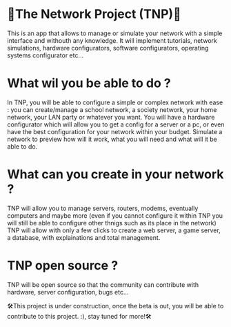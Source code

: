 # 🔌The Network Project (TNP)🔌
This is an app that allows to manage or simulate your network with a simple interface and withouth any knowledge.
It will implement tutorials, network simulations, hardware configurators, software configurators, operating systems configurator etc...

# What wil you be able to do ?
In TNP, you will be able to configure a simple or complex network with ease : you can create/manage a school network, a society network, your home network, your LAN party or whatever you want.
You will have a hardware configurator which will allow you to get a config for a server or a pc, or even have the best configuration for your network within your budget.
Simulate a network to preview how will it work, what you will need and what will it be able to do.

# What can you create in your network ?
TNP will allow you to manage servers, routers, modems, eventually computers and maybe more (even if you cannot configure it within TNP you will still be able to configure other thnigs such as its place in the network)
TNP will allow with only a few clicks to create a web server, a game server, a database, with explainations and total management.

# TNP open source ?
TNP will be open source so that the community can contribute with hardware, server configuration, bugs etc...

🛠This project is under construction, once the beta is out, you will be able to contribute to this project. :), stay tuned for more!🛠
